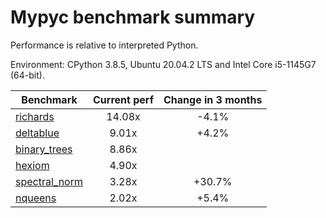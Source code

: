 # Mypyc benchmark summary

Performance is relative to interpreted Python.

Environment: CPython 3.8.5, Ubuntu 20.04.2 LTS and Intel Core i5-1145G7 (64-bit).

| Benchmark | Current perf | Change in 3 months |
| --- | :---: | :---: |
| [richards](benchmarks/richards.md) | 14.08x | -4.1% |
| [deltablue](benchmarks/deltablue.md) | 9.01x | +4.2% |
| [binary_trees](benchmarks/binary_trees.md) | 8.86x |  |
| [hexiom](benchmarks/hexiom.md) | 4.90x |  |
| [spectral_norm](benchmarks/spectral_norm.md) | 3.28x | +30.7% |
| [nqueens](benchmarks/nqueens.md) | 2.02x | +5.4% |
